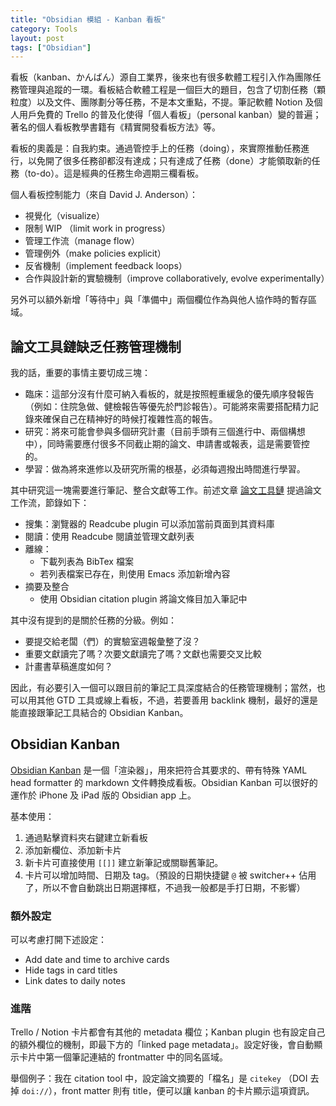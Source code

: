 ```yaml
---
title: "Obsidian 模組 - Kanban 看板"
category: Tools
layout: post
tags: ["Obsidian"]
---
```


看板（kanban、かんばん）源自工業界，後來也有很多軟體工程引入作為團隊任務管理與追蹤的一環。看板結合軟體工程是一個巨大的題目，包含了切割任務（顆粒度）以及文件、團隊劃分等任務，不是本文重點，不提。筆記軟體 Notion 及個人用戶免費的 Trello 的普及化使得「個人看板」（personal kanban）變的普遍；著名的個人看板教學書籍有《精實開發看板方法》等。

看板的奧義是：自我約束。通過管控手上的任務（doing），來實際推動任務進行，以免開了很多任務卻都沒有達成；只有達成了任務（done）才能領取新的任務（to-do）。這是經典的任務生命週期三欄看板。

個人看板控制能力（來自 David J. Anderson）：

- 視覺化（visualize）
- 限制 WIP （limit work in progress）
- 管理工作流（manage flow）
- 管理例外（make policies explicit）
- 反省機制（implement feedback loops）
- 合作與設計新的實驗機制（improve collaboratively, evolve experimentally）

另外可以額外新增「等待中」與「準備中」兩個欄位作為與他人協作時的暫存區域。

## 論文工具鏈缺乏任務管理機制

我的話，重要的事情主要切成三塊：

- 臨床：這部分沒有什麼可納入看板的，就是按照輕重緩急的優先順序發報告（例如：住院急做、健檢報告等優先於門診報告）。可能將來需要搭配精力記錄來確保自己在精神好的時候打複雜性高的報告。
- 研究：將來可能會參與多個研究計畫（目前手頭有三個進行中、兩個構想中），同時需要應付很多不同截止期的論文、申請書或報表，這是需要管控的。
- 學習：做為將來進修以及研究所需的根基，必須每週撥出時間進行學習。

其中研究這一塊需要進行筆記、整合文獻等工作。前述文章 [論文工具鏈](https://yfwu.github.io/tools/2021/12/26/articles-reading-workflow.html) 提過論文工作流，節錄如下：

- 搜集：瀏覽器的 Readcube plugin 可以添加當前頁面到其資料庫
- 閱讀：使用 Readcube 閱讀並管理文獻列表
- 離線：
  - 下載列表為 BibTex 檔案
  - 若列表檔案已存在，則使用 Emacs 添加新增內容
- 摘要及整合
  - 使用 Obsidian citation plugin 將論文條目加入筆記中

其中沒有提到的是關於任務的分級。例如：

- 要提交給老闆（們）的實驗室週報彙整了沒？
- 重要文獻讀完了嗎？次要文獻讀完了嗎？文獻也需要交叉比較
- 計畫書草稿進度如何？

因此，有必要引入一個可以跟目前的筆記工具深度結合的任務管理機制；當然，也可以用其他 GTD 工具或線上看板，不過，若要善用 backlink 機制，最好的還是能直接跟筆記工具結合的 Obsidian Kanban。

## Obsidian Kanban

[Obsidian Kanban](https://github.com/mgmeyers/obsidian-kanban) 是一個「渲染器」，用來把符合其要求的、帶有特殊 YAML head formatter 的 markdown 文件轉換成看板。Obsidian Kanban 可以很好的運作於 iPhone 及 iPad 版的 Obsidian app 上。

基本使用：

1. 通過點擊資料夾右鍵建立新看板
2. 添加新欄位、添加新卡片
3. 新卡片可直接使用 `[[]]` 建立新筆記或關聯舊筆記。
4. 卡片可以增加時間、日期及 tag。（預設的日期快捷鍵 `@` 被 switcher++ 佔用了，所以不會自動跳出日期選擇框，不過我一般都是手打日期，不影響）

### 額外設定

可以考慮打開下述設定：

- Add date and time to archive cards
- Hide tags in card titles
- Link dates to daily notes

### 進階

Trello / Notion 卡片都會有其他的 metadata 欄位；Kanban plugin 也有設定自己的額外欄位的機制，即最下方的「linked page metadata」。設定好後，會自動顯示卡片中第一個筆記連結的 frontmatter 中的同名區域。

舉個例子：我在 citation tool 中，設定論文摘要的「檔名」是 `citekey` （DOI 去掉 `doi://`），front matter 則有 title，便可以讓 kanban 的卡片顯示這項資訊。
